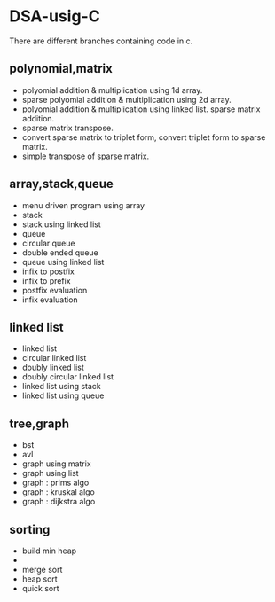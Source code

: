 # DSA-usig-C
There are different branches containing code in c.

## polynomial,matrix
* polyomial addition & multiplication using 1d array.
* sparse polyomial addition & multiplication using 2d array. 
* polyomial addition & multiplication using linked list. sparse matrix addition. 
* sparse matrix transpose. 
* convert sparse matrix to triplet form, convert triplet form to sparse matrix.
* simple transpose of sparse matrix.

## array,stack,queue
* menu driven program using array
* stack
* stack using linked list
* queue
* circular queue
* double ended queue
* queue using linked list 
* infix to postfix
* infix to prefix
* postfix evaluation
* infix evaluation

## linked list
* linked list
* circular linked list
* doubly linked list
* doubly circular linked list
* linked list using stack
* linked list using queue

## tree,graph
* bst
* avl
* graph using matrix
* graph using list
* graph : prims algo
* graph : kruskal algo
* graph : dijkstra algo

## sorting
* build min heap
* 
* merge sort
* heap sort
* quick sort

